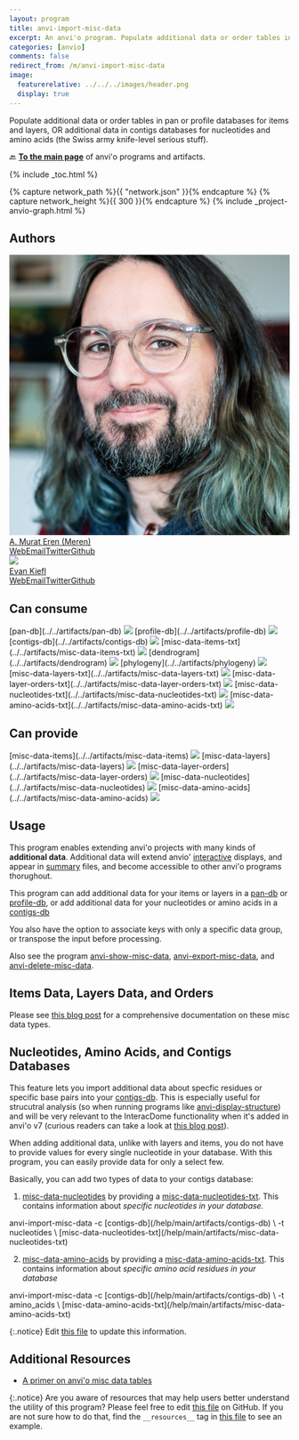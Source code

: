 ```yaml
---
layout: program
title: anvi-import-misc-data
excerpt: An anvi'o program. Populate additional data or order tables in pan or profile databases for items and layers, OR additional data in contigs databases for nucleotides and amino acids (the Swiss army knife-level serious stuff).
categories: [anvio]
comments: false
redirect_from: /m/anvi-import-misc-data
image:
  featurerelative: ../../../images/header.png
  display: true
---
```


Populate additional data or order tables in pan or profile databases for items and layers, OR additional data in contigs databases for nucleotides and amino acids (the Swiss army knife-level serious stuff).

🔙 **[To the main page](../../)** of anvi'o programs and artifacts.


{% include _toc.html %}
<div id="svg" class="subnetwork"></div>
{% capture network_path %}{{ "network.json" }}{% endcapture %}
{% capture network_height %}{{ 300 }}{% endcapture %}
{% include _project-anvio-graph.html %}


## Authors

<div class="anvio-person"><div class="anvio-person-info"><div class="anvio-person-photo"><img class="anvio-person-photo-img" src="../../images/authors/meren.jpg" /></div><div class="anvio-person-info-box"><a href="/people/meren" target="_blank"><span class="anvio-person-name">A. Murat Eren (Meren)</span></a><div class="anvio-person-social-box"><a href="http://merenlab.org" class="person-social" target="_blank"><i class="fa fa-fw fa-home"></i>Web</a><a href="mailto:a.murat.eren@gmail.com" class="person-social" target="_blank"><i class="fa fa-fw fa-envelope-square"></i>Email</a><a href="http://twitter.com/merenbey" class="person-social" target="_blank"><i class="fa fa-fw fa-twitter-square"></i>Twitter</a><a href="http://github.com/meren" class="person-social" target="_blank"><i class="fa fa-fw fa-github"></i>Github</a></div></div></div></div>

<div class="anvio-person"><div class="anvio-person-info"><div class="anvio-person-photo"><img class="anvio-person-photo-img" src="../../images/authors/ekiefl.jpg" /></div><div class="anvio-person-info-box"><a href="/people/ekiefl" target="_blank"><span class="anvio-person-name">Evan Kiefl</span></a><div class="anvio-person-social-box"><a href="http://ekiefl.github.io" class="person-social" target="_blank"><i class="fa fa-fw fa-home"></i>Web</a><a href="mailto:kiefl.evan@gmail.com" class="person-social" target="_blank"><i class="fa fa-fw fa-envelope-square"></i>Email</a><a href="http://twitter.com/evankiefl" class="person-social" target="_blank"><i class="fa fa-fw fa-twitter-square"></i>Twitter</a><a href="http://github.com/ekiefl" class="person-social" target="_blank"><i class="fa fa-fw fa-github"></i>Github</a></div></div></div></div>



## Can consume


<p style="text-align: left" markdown="1"><span class="artifact-r">[pan-db](../../artifacts/pan-db) <img src="../../images/icons/DB.png" class="artifact-icon-mini" /></span> <span class="artifact-r">[profile-db](../../artifacts/profile-db) <img src="../../images/icons/DB.png" class="artifact-icon-mini" /></span> <span class="artifact-r">[contigs-db](../../artifacts/contigs-db) <img src="../../images/icons/DB.png" class="artifact-icon-mini" /></span> <span class="artifact-r">[misc-data-items-txt](../../artifacts/misc-data-items-txt) <img src="../../images/icons/TXT.png" class="artifact-icon-mini" /></span> <span class="artifact-r">[dendrogram](../../artifacts/dendrogram) <img src="../../images/icons/NEWICK.png" class="artifact-icon-mini" /></span> <span class="artifact-r">[phylogeny](../../artifacts/phylogeny) <img src="../../images/icons/NEWICK.png" class="artifact-icon-mini" /></span> <span class="artifact-r">[misc-data-layers-txt](../../artifacts/misc-data-layers-txt) <img src="../../images/icons/TXT.png" class="artifact-icon-mini" /></span> <span class="artifact-r">[misc-data-layer-orders-txt](../../artifacts/misc-data-layer-orders-txt) <img src="../../images/icons/TXT.png" class="artifact-icon-mini" /></span> <span class="artifact-r">[misc-data-nucleotides-txt](../../artifacts/misc-data-nucleotides-txt) <img src="../../images/icons/TXT.png" class="artifact-icon-mini" /></span> <span class="artifact-r">[misc-data-amino-acids-txt](../../artifacts/misc-data-amino-acids-txt) <img src="../../images/icons/TXT.png" class="artifact-icon-mini" /></span></p>


## Can provide


<p style="text-align: left" markdown="1"><span class="artifact-p">[misc-data-items](../../artifacts/misc-data-items) <img src="../../images/icons/CONCEPT.png" class="artifact-icon-mini" /></span> <span class="artifact-p">[misc-data-layers](../../artifacts/misc-data-layers) <img src="../../images/icons/CONCEPT.png" class="artifact-icon-mini" /></span> <span class="artifact-p">[misc-data-layer-orders](../../artifacts/misc-data-layer-orders) <img src="../../images/icons/CONCEPT.png" class="artifact-icon-mini" /></span> <span class="artifact-p">[misc-data-nucleotides](../../artifacts/misc-data-nucleotides) <img src="../../images/icons/CONCEPT.png" class="artifact-icon-mini" /></span> <span class="artifact-p">[misc-data-amino-acids](../../artifacts/misc-data-amino-acids) <img src="../../images/icons/CONCEPT.png" class="artifact-icon-mini" /></span></p>


## Usage


This program enables extending anvi'o projects with many kinds of **additional data**. Additional data will extend anvio' <span class="artifact-n">[interactive](/help/main/artifacts/interactive)</span> displays, and appear in <span class="artifact-n">[summary](/help/main/artifacts/summary)</span> files, and become accessible to other anvi'o programs thorughout.

This program can add additional data for your items or layers in a <span class="artifact-n">[pan-db](/help/main/artifacts/pan-db)</span> or <span class="artifact-n">[profile-db](/help/main/artifacts/profile-db)</span>, or add additional data for your nucleotides or amino acids in a <span class="artifact-n">[contigs-db](/help/main/artifacts/contigs-db)</span>

You also have the option to associate keys with only a specific data group, or transpose the input before processing.

Also see the program <span class="artifact-p">[anvi-show-misc-data](/help/main/programs/anvi-show-misc-data)</span>, <span class="artifact-p">[anvi-export-misc-data](/help/main/programs/anvi-export-misc-data)</span>, and <span class="artifact-p">[anvi-delete-misc-data](/help/main/programs/anvi-delete-misc-data)</span>.

## Items Data, Layers Data, and Orders

Please see [this blog post](http://merenlab.org/2017/12/11/additional-data-tables) for a comprehensive documentation on these misc data types.

## Nucleotides, Amino Acids, and Contigs Databases

This feature lets you import additional data about specfic residues or specific base pairs into your <span class="artifact-n">[contigs-db](/help/main/artifacts/contigs-db)</span>. This is especially useful for strucutral analysis (so when running programs like <span class="artifact-p">[anvi-display-structure](/help/main/programs/anvi-display-structure)</span>) and will be very relevant to the InteracDome functionality when it's added in anvi'o v7 (curious readers can take a look at [this blog post](http://merenlab.org/2020/07/22/interacdome/)).

When adding additional data, unlike with layers and items, you do not have to provide values for every single nucleotide in your database. With this program, you can easily provide data for only a select few.

Basically, you can add two types of data to your contigs database:

1. <span class="artifact-n">[misc-data-nucleotides](/help/main/artifacts/misc-data-nucleotides)</span> by providing a <span class="artifact-n">[misc-data-nucleotides-txt](/help/main/artifacts/misc-data-nucleotides-txt)</span>. This contains information about *specific nucleotides in your database.*

<div class="codeblock" markdown="1">
anvi&#45;import&#45;misc&#45;data &#45;c <span class="artifact&#45;n">[contigs&#45;db](/help/main/artifacts/contigs&#45;db)</span> \
                      &#45;t nucleotides \
                      <span class="artifact&#45;n">[misc&#45;data&#45;nucleotides&#45;txt](/help/main/artifacts/misc&#45;data&#45;nucleotides&#45;txt)</span>
</div>

2. <span class="artifact-n">[misc-data-amino-acids](/help/main/artifacts/misc-data-amino-acids)</span> by providing a <span class="artifact-n">[misc-data-amino-acids-txt](/help/main/artifacts/misc-data-amino-acids-txt)</span>. This contains information about *specific amino acid residues in your database*

<div class="codeblock" markdown="1">
anvi&#45;import&#45;misc&#45;data &#45;c <span class="artifact&#45;n">[contigs&#45;db](/help/main/artifacts/contigs&#45;db)</span> \
                      &#45;t amino_acids \
                      <span class="artifact&#45;n">[misc&#45;data&#45;amino&#45;acids&#45;txt](/help/main/artifacts/misc&#45;data&#45;amino&#45;acids&#45;txt)</span>
</div>


{:.notice}
Edit [this file](https://github.com/merenlab/anvio/tree/master/anvio/docs/programs/anvi-import-misc-data.md) to update this information.


## Additional Resources


* [A primer on anvi&#x27;o misc data tables](http://merenlab.org/2017/12/11/additional-data-tables/)


{:.notice}
Are you aware of resources that may help users better understand the utility of this program? Please feel free to edit [this file](https://github.com/merenlab/anvio/tree/master/bin/anvi-import-misc-data) on GitHub. If you are not sure how to do that, find the `__resources__` tag in [this file](https://github.com/merenlab/anvio/blob/master/bin/anvi-interactive) to see an example.
